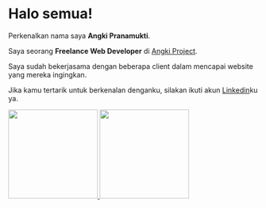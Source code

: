 # Halo semua! 

Perkenalkan nama saya **Angki Pranamukti**.

Saya seorang **Freelance Web Developer** di [Angki Project](https://www.angkiproject.com/).

Saya sudah bekerjasama dengan beberapa client dalam mencapai website yang mereka ingingkan.

Jika kamu tertarik untuk berkenalan denganku, silakan ikuti akun [Linkedin](https://www.linkedin.com/in/angkiprana88/)ku ya.

<p align="left">
<a href="https://github.com/gilangadhan">
  <img height="180em" src="https://github-readme-stats-eight-theta.vercel.app/api?username=gilangadhan&show_icons=true&theme=algolia&include_all_commits=true&count_private=true"/>
  <img height="180em" src="https://github-readme-stats-eight-theta.vercel.app/api/top-langs/?username=gilangadhan&layout=compact&langs_count=8&theme=algolia"/>
</a>
</p>
